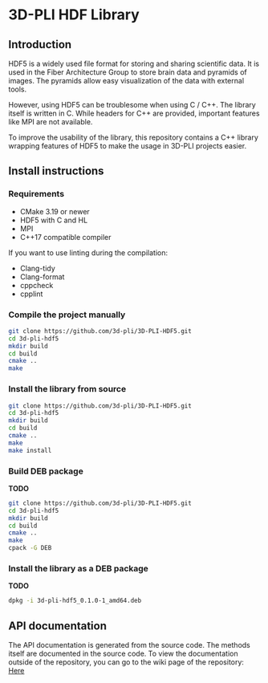 # 3D-PLI HDF Library

## Introduction

HDF5 is a widely used file format for storing and sharing scientific data. It is used in the Fiber Architecture Group to store brain data and pyramids of images. The pyramids allow easy visualization of the data with external tools.

However, using HDF5 can be troublesome when using C / C++. The library itself is written in C. While headers for C++ are provided, important features like MPI are not available. 

To improve the usability of the library, this repository contains a C++ library wrapping features of HDF5 to make the usage in 3D-PLI projects easier.

## Install instructions

### Requirements
- CMake 3.19 or newer
- HDF5 with C and HL
- MPI
- C++17 compatible compiler

If you want to use linting during the compilation:
- Clang-tidy
- Clang-format
- cppcheck
- cpplint

### Compile the project manually

```bash
git clone https://github.com/3d-pli/3D-PLI-HDF5.git
cd 3d-pli-hdf5
mkdir build
cd build
cmake ..
make
```

### Install the library from source  
```bash
git clone https://github.com/3d-pli/3D-PLI-HDF5.git
cd 3d-pli-hdf5
mkdir build
cd build
cmake ..
make
make install
```

### Build DEB package
**TODO**
```bash
git clone https://github.com/3d-pli/3D-PLI-HDF5.git
cd 3d-pli-hdf5
mkdir build
cd build
cmake ..
make
cpack -G DEB
```

### Install the library as a DEB package
**TODO**
```bash
dpkg -i 3d-pli-hdf5_0.1.0-1_amd64.deb
```


## API documentation

The API documentation is generated from the source code.
The methods itself are documented in the source code. To view the documentation outside of the repository, you can go to the wiki page of the repository: [Here](https://jugit.fz-juelich.de/prototypes/3d-pli-hdf5/-/wikis/home)

